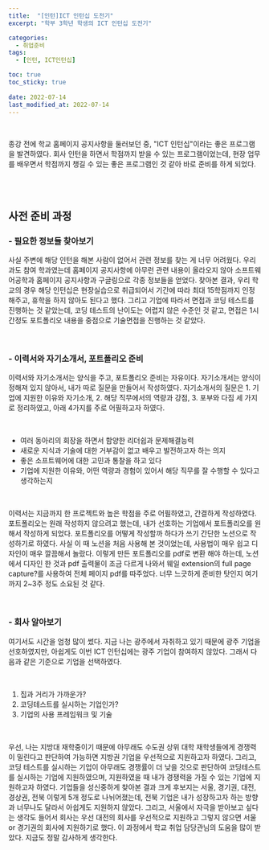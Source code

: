 ```yaml
---
title:  "[인턴]ICT 인턴십 도전기"
excerpt: "학부 3학년 학생의 ICT 인턴십 도전기"

categories:
  - 취업준비
tags:
  - [인턴, ICT인턴십]

toc: true
toc_sticky: true
 
date: 2022-07-14
last_modified_at: 2022-07-14
---
```


<br>

종강 전에 학교 홈페이지 공지사항을 둘러보던 중, "ICT 인턴십"이라는 좋은 프로그램을 발견하였다. 
회사 인턴을 하면서 학점까지 받을 수 있는 프로그램이었는데, 현장 업무를 배우면서 학점까지 챙길 수 있는 좋은 프로그램인 것 같아 바로 준비를 하게 되었다.

<br>
<br>

## 사전 준비 과정
### - **필요한 정보들 찾아보기** <br>
사실 주변에 해당 인턴을 해본 사람이 없어서 관련 정보를 찾는 게 너무 어려웠다. 
우리 과도 참여 학과였는데 홈페이지 공지사항에 아무런 관련 내용이 올라오지 않아 소프트웨어공학과 홈페이지 공지사항과 구글링으로 각종 정보들을 얻었다. 
찾아본 결과, 우리 학교의 경우 해당 인턴십은 현장실습으로 취급되어서 기간에 따라 최대 15학점까지 인정해주고, 휴학을 하지 않아도 된다고 했다. 
그리고 기업에 따라서 면접과 코딩 테스트를 진행하는 것 같았는데, 코딩 테스트의 난이도는 어렵지 않은 수준인 것 같고, 면접은 1시간정도 포트폴리오 내용을 중점으로 기술면접을 진행하는 것 같았다.

<br>

### - **이력서와 자기소개서, 포트폴리오 준비** <br>
이력서와 자기소개서는 양식을 주고, 포트폴리오 준비는 자유이다. 
자기소개서는 양식이 정해져 있지 않아서, 내가 따로 질문을 만들어서 작성하였다.
자기소개서의 질문은 1. 기업에 지원한 이유와 자기소개, 2. 해당 직무에서의 역량과 강점, 3. 포부와 다짐 세 가지로 정리하였고, 아래 4가지를 주로 어필하고자 하였다.

<br>

- 여러 동아리의 회장을 하면서 함양한 리더쉽과 문제해결능력
- 새로운 지식과 기술에 대한 거부감이 없고 배우고 발전하고자 하는 의지
- 좋은 소프트웨어에 대한 고민과 통찰을 하고 있다
- 기업에 지원한 이유와, 어떤 역량과 경험이 있어서 해당 직무를 잘 수행할 수 있다고 생각하는지

<br>

이력서는 지금까지 한 프로젝트와 높은 학점을 주로 어필하였고, 간결하게 작성하였다. 포트폴리오는 원래 작성하지 않으려고 했는데, 내가 선호하는 기업에서 포트폴리오를 원해서
작성하게 되었다. 포트폴리오를 어떻게 작성할까 하다가 쓰기 간단한 노션으로 작성하기로 하였다. 사실 이 때 노션을 처음 사용해 본 것이었는데, 사용법이 매우 쉽고 디자인이 매우
깔끔해서 놀랐다. 이렇게 만든 포트폴리오를 pdf로 변환 해야 하는데, 노션에서 디자인 한 것과 pdf 출력물이 조금 다르게 나와서 웨일 extension의 full page capture?를 사용하여
전체 페이지 pdf를 따주었다. 너무 느긋하게 준비한 탓인지 여기까지 2~3주 정도 소요된 것 같다.

<br>

### - **회사 알아보기** <br>
여기서도 시간을 엄청 많이 썼다. 지금 나는 광주에서 자취하고 있기 때문에 광주 기업을 선호하였지만, 아쉽게도 이번 ICT 인턴십에는 광주 기업이 참여하지 않았다. 그래서 다음과 같은
기준으로 기업을 선택하였다.

<br>

1. 집과 거리가 가까운가?
2. 코딩테스트를 실시하는 기업인가?
3. 기업의 사용 프레임워크 및 기술

<br>

우선, 나는 지방대 재학중이기 때문에 아무래도 수도권 상위 대학 재학생들에게 경쟁력이 밀린다고 판단하여 가능하면 지방권 기업을 우선적으로 지원하고자 하였다. 그리고, 코딩 테스트를 
실시하는 기업이 아무래도 경쟁률이 더 낮을 것으로 판단하여 코딩테스트를 실시하는 기업에 지원하였으며, 지원하였을 때 내가 경쟁력을 가질 수 있는 기업에 지원하고자 하였다. 기업들을 
성신중하게 찾아본 결과 크게 후보지는 서울, 경기권, 대전, 경상권, 전북 이렇게 5개 정도로 나뉘어졌는데, 전북 기업은 내가 성장하고자 하는 방향과 너무나도 달라서 아쉽게도 지원하지 않았다. 
그리고, 서울에서 자극을 받아보고 싶다는 생각도 들어서 회사는 우선 대전의 회사를 우선적으로 지원하고 그렇지 않으면 서울 or 경기권의 회사에 지원하기로 했다. 
이 과정에서 학교 취업 담당관님의 도움을 많이 받았다. 지금도 정말 감사하게 생각한다.
